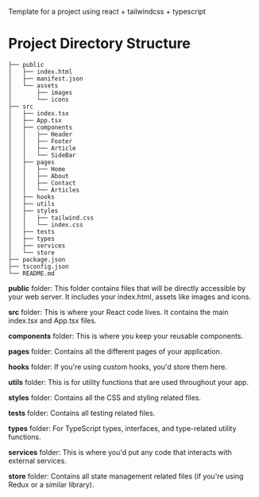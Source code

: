 Template for a project using react + tailwindcss + typescript

# **Project Directory Structure**
    ├── public
    │   ├── index.html
    │   ├── manifest.json
    │   └── assets
    │       ├── images
    │       └── icons
    ├── src
    │   ├── index.tsx
    │   ├── App.tsx
    │   ├── components
    │   │   ├── Header
    │   │   ├── Footer
    │   │   ├── Article
    │   │   └── SideBar
    │   ├── pages
    │   │   ├── Home
    │   │   ├── About
    │   │   ├── Contact
    │   │   └── Articles
    │   ├── hooks
    │   ├── utils
    │   ├── styles
    │   │   ├── tailwind.css
    │   │   └── index.css
    │   ├── tests
    │   ├── types
    │   ├── services
    │   └── store
    ├── package.json
    ├── tsconfig.json
    └── README.md

**public** folder: This folder contains files that will be directly accessible by your web server. It includes your index.html, assets like images and icons.

**src** folder: This is where your React code lives. It contains the main index.tsx and App.tsx files.

**components** folder: This is where you keep your reusable components.

**pages** folder: Contains all the different pages of your application.

**hooks** folder: If you're using custom hooks, you'd store them here.

**utils** folder: This is for utility functions that are used throughout your app.

**styles** folder: Contains all the CSS and styling related files.

**tests** folder: Contains all testing related files.

**types** folder: For TypeScript types, interfaces, and type-related utility functions.

**services** folder: This is where you'd put any code that interacts with external services.

**store** folder: Contains all state management related files (if you're using Redux or a similar library).